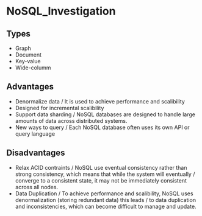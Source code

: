 # NoSQL_Investigation

## Types

- Graph 
- Document 
- Key-value 
- Wide-columm 

## Advantages

- Denormalize data /
  It is used to achieve performance and scalibility 
- Designed for incremental scalibility 
- Support data sharding /
  NoSQL databases are designed to handle large amounts of data across distributed systems.
- New ways to query /
  Each NoSQL database often uses its own API or query language

## Disadvantages
- Relax ACID contraints /
  NoSQL use eventual consistency rather than strong consistency, which means that while the system will eventually /
  converge to a consistent state, it may not be immediately consistent across all nodes. 
- Data Duplication /
  To achieve performance and scalibility, NoSQL uses denormalization (storing redundant data) this leads /
  to data duplication and inconsistencies, which can become difficult to manage and update.
